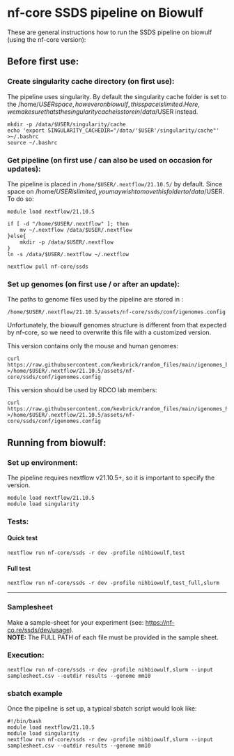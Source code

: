 # nf-core SSDS pipeline on Biowulf
These are general instructions how to run the SSDS pipeline on biowulf (using the nf-core version):

## Before first use:
### Create singularity cache directory (on first use):
The pipeline uses singularity. By default the singularity cache folder is set to the /home/$USER space, however on biowulf, this space is limited. Here, we make sure that sthe singularity cache is store in /data/$USER instead. 
```
mkdir -p /data/$USER/singularity/cache
echo 'export SINGULARITY_CACHEDIR="/data/'$USER'/singularity/cache"' >~/.bashrc
source ~/.bashrc
```

### Get pipeline (on first use / can also be used on occasion for updates):
The pipeline is placed in ```/home/$USER/.nextflow/21.10.5/``` by default.
Since space on /home/$USER is limited, you may wish to move this folder to /data/$USER. To do so:
```
module load nextflow/21.10.5

if [ -d "/home/$USER/.nextflow" ]; then 
    mv ~/.nextflow /data/$USER/.nextflow
}else{
    mkdir -p /data/$USER/.nextflow
}
ln -s /data/$USER/.nextflow ~/.nextflow

nextflow pull nf-core/ssds
```

### Set up genomes (on first use / or after an update):
The paths to genome files used by the pipeline are stored in :
```
/home/$USER/.nextflow/21.10.5/assets/nf-core/ssds/conf/igenomes.config
```
Unfortunately, the biowulf genomes structure is different from that expected by nf-core, so we need to overwrite this file with a customized version. 

This version contains only the mouse and human genomes:
```
curl https://raw.githubusercontent.com/kevbrick/random_files/main/igenomes_biowulf.config >/home/$USER/.nextflow/21.10.5/assets/nf-core/ssds/conf/igenomes.config
```

This version should be used by RDCO lab members:
```
curl https://raw.githubusercontent.com/kevbrick/random_files/main/igenomes_RDCO.config >/home/$USER/.nextflow/21.10.5/assets/nf-core/ssds/conf/igenomes.config
```

## Running from biowulf: 
### Set up environment:
The pipeline requires nextflow v21.10.5+, so it is important to specify the version. 
```
module load nextflow/21.10.5
module load singularity
```
### Tests:
#### Quick test
```
nextflow run nf-core/ssds -r dev -profile nihbiowulf,test
```
#### Full test
```
nextflow run nf-core/ssds -r dev -profile nihbiowulf,test_full,slurm
```
<hr>

### Samplesheet
Make a sample-sheet for your experiment (see: https://nf-co.re/ssds/dev/usage).<br>
**NOTE:** The FULL PATH of each file must be provided in the sample sheet.
### Execution:
```
nextflow run nf-core/ssds -r dev -profile nihbiowulf,slurm --input samplesheet.csv --outdir results --genome mm10
```
### sbatch example
Once the pipeline is set up, a typical sbatch script would look like:
```
#!/bin/bash
module load nextflow/21.10.5
module load singularity
nextflow run nf-core/ssds -r dev -profile nihbiowulf,slurm --input samplesheet.csv --outdir results --genome mm10
```